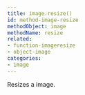 ```yaml
---
title: image.resize()
id: method-image-resize
methodObject: image
methodName: resize
related:
- function-imageresize
- object-image
categories:
- image
---
```


Resizes a image.
